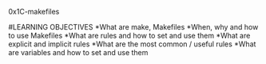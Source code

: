 0x1C-makefiles

#LEARNING OBJECTIVES
*What are make, Makefiles
*When, why and how to use Makefiles
*What are rules and how to set and use them
*What are explicit and implicit rules
*What are the most common / useful rules
*What are variables and how to set and use them
